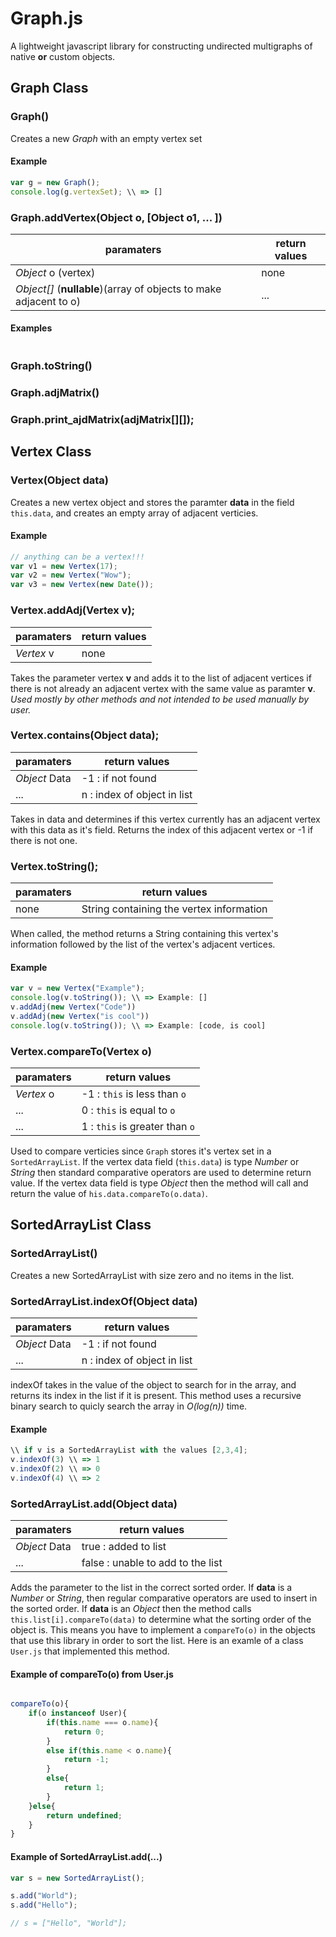 # Graph.js 
A lightweight javascript library for constructing undirected multigraphs of native __or__ custom objects. 


## Graph Class
### Graph()
Creates a new _Graph_ with an empty vertex set

#### Example
```javascript
var g = new Graph(); 
console.log(g.vertexSet); \\ => []
```


### Graph.addVertex(Object o, [Object o1, ... ])
paramaters | return values
---------- | -------------
_Object_ o (vertex) | none 
_Object[]_ (__nullable__)(array of objects to make adjacent to o) | ... 


#### Examples 
```javascript

```


### Graph.toString() 
### Graph.adjMatrix()
### Graph.print_ajdMatrix(adjMatrix[][]); 


## Vertex Class 
### Vertex(Object data)
Creates a new vertex object and stores the paramter __data__ in the field ```this.data```, and creates an empty array of adjacent verticies. 

#### Example
``` javascript
// anything can be a vertex!!!
var v1 = new Vertex(17); 
var v2 = new Vertex("Wow");
var v3 = new Vertex(new Date());
```

### Vertex.addAdj(Vertex v); 
paramaters | return values
---------- | -------------
_Vertex_ v | none 

Takes the parameter vertex __v__ and adds it to the list of adjacent vertices if there is not already an adjacent vertex with the same value as paramter __v__. _Used mostly by other methods and not intended to be used manually by user._


### Vertex.contains(Object data); 
paramaters | return values
---------- | -------------
_Object_ Data | -1 : if not found 
...| n : index of object in list

Takes in data and determines if this vertex currently has an adjacent vertex with this data as it's field. Returns the index of this adjacent vertex or -1 if there is not one.

### Vertex.toString(); 
paramaters | return values
---------- | -------------
none | String containing the vertex information

When called, the method returns a String containing this vertex's information followed by the list of the vertex's adjacent vertices. 

#### Example
``` javascript
var v = new Vertex("Example"); 
console.log(v.toString()); \\ => Example: []
v.addAdj(new Vertex("Code"))
v.addAdj(new Vertex("is cool"))
console.log(v.toString()); \\ => Example: [code, is cool]
```

### Vertex.compareTo(Vertex o)
paramaters | return values
---------- | -------------
_Vertex_ o | -1 : ```this``` is less than ```o```
...|  0 : ```this``` is equal to ```o```
...|  1 : ```this``` is greater than ```o```

Used to compare verticies since ```Graph``` stores it's vertex set in a ```SortedArrayList```. If the vertex data field (```this.data```) is type _Number_ or _String_ then standard comparative operators are used to determine return value. If the vertex data field is type _Object_ then the method will call and return the value of ```his.data.compareTo(o.data)```. 


## SortedArrayList Class
### SortedArrayList()
Creates a new SortedArrayList with size zero and no items in the list. 


### SortedArrayList.indexOf(Object data)
paramaters | return values
---------- | -------------
_Object_ Data | -1 : if not found 
...| n : index of object in list

indexOf takes in the value of the object to search for in the array, and returns its index in the list if it is present. This method uses a recursive binary search to quicly search the array in _O(log(n))_ time. 

#### Example
``` javascript
\\ if v is a SortedArrayList with the values [2,3,4]; 
v.indexOf(3) \\ => 1
v.indexOf(2) \\ => 0
v.indexOf(4) \\ => 2
```

### SortedArrayList.add(Object data)

paramaters | return values
---------- | -------------
_Object_ Data | true : added to list 
...|false : unable to add to the list

Adds the parameter to the list in the correct sorted order. If __data__ is a _Number_ or _String_, then regular comparative operators are used to insert in the sorted order. If  __data__ is an _Object_ then the method calls ```this.list[i].compareTo(data)``` to determine what the sorting order of the object is. This means you have to implement a ```compareTo(o)``` in the objects that use this library in order to sort the list. Here is an examle of a class ```User.js``` that implemented this method.

#### Example of compareTo(o) from User.js
```javascript

compareTo(o){
    if(o instanceof User){
        if(this.name === o.name){
            return 0;
        }
        else if(this.name < o.name){
            return -1; 
        }
        else{
            return 1; 
        }
    }else{
        return undefined;
    }
}
```

#### Example of SortedArrayList.add(...)
```javascript
var s = new SortedArrayList(); 

s.add("World"); 
s.add("Hello"); 

// s = ["Hello", "World"]; 
```